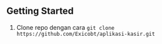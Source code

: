 ## Getting Started

1. Clone repo dengan cara ```git clone https://github.com/Exicobt/aplikasi-kasir.git```
